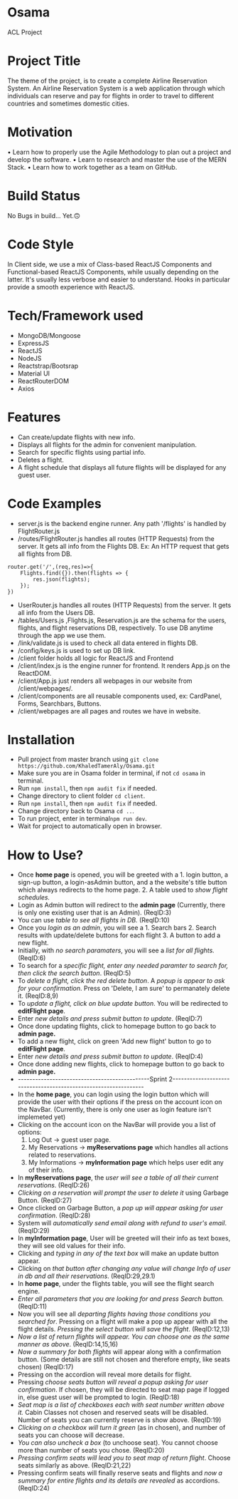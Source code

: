 # Osama
ACL Project

# Project Title
The theme of the project, is to create a complete Airline Reservation System. An Airline 
Reservation System is a web application through which individuals can reserve and pay 
for flights in order to travel to different countries and sometimes domestic cities.

# Motivation
• Learn how to properly use the Agile Methodology to plan out a project and develop 
the software.
• Learn to research and master the use of the MERN Stack.
• Learn how to work together as a team on GitHub.

# Build Status
No Bugs in build... Yet.:upside_down_face:

# Code Style
In Client side, we use a mix of Class-based ReactJS Components and Functional-based ReactJS Components, while usually depending on the latter. It's usually less verbose and easier to understand. Hooks in particular provide a smooth experience with ReactJS.

# Tech/Framework used
- MongoDB/Mongoose
- ExpressJS
- ReactJS
- NodeJS
- Reactstrap/Bootsrap
- Material UI
- ReactRouterDOM
- Axios

# Features
- Can create/update flights with new info.
- Displays all flights for the admin for convenient manipulation.
- Search for specific flights using partial info.
- Deletes a flight.
- A flight schedule that displays all future flights will be displayed for any guest user.

# Code Examples
- server.js is the backend engine runner. Any path '/flights' is handled by FlightRouter.js
- /routes/FlightRouter.js handles all routes (HTTP Requests) from the server. It gets all info from the Flights DB.
Ex: An HTTP request that gets all flights from DB.
```
router.get('/',(req,res)=>{
    Flights.find({}).then(flights => {
        res.json(flights);
    });   
})
```
- UserRouter.js handles all routes (HTTP Requests) from the server. It gets all info from the Users DB.
- /tables/Users.js ,Flights.js, Reservation.js are the schema for the users, flights, and flight reservations DB, respectively. To use DB anytime through the app we use them.
- /link/validate.js is used to check all data entered in flights DB.
- /config/keys.js is used to set up DB link.
- /client folder holds all logic for ReactJS and Frontend
- /client/index.js is the engine runner for frontend. It renders App.js on the ReactDOM.
- /client/App.js just renders all webpages in our website from /client/webpages/.
- /client/components are all reusable components used, ex: CardPanel, Forms, Searchbars, Buttons.
- /client/webpages are all pages and routes we have in website.

# Installation
- Pull project from master branch using `git clone https://github.com/KhaledTamerAly/Osama.git`
- Make sure you are in Osama folder in terminal, if not `cd osama` in terminal.
- Run `npm install`, then `npm audit fix` if needed.
- Change directory to client folder `cd client`.
- Run `npm install`, then `npm audit fix` if needed.
- Change directory back to Osama `cd ..`.
- To run project, enter in terminal`npm run dev`.
- Wait for project to automatically open in browser.

# How to Use?
- Once **home page** is opened, you will be greeted with a 1. login button, a sign-up button, a login-asAdmin button, and a the website's title button which always redirects to the home page. 2. A table used to *show flight schedules.*
- Login as Admin button will redirect to the **admin page** (Currently, there is only one existing user that is an Admin). (ReqID:3)
- You can use *table to see all flights in DB.* (ReqID:10)
- Once you *login as an admin*, you will see a 1. Search bars 2. Search results with update/delete buttons for each flight 3. A button to add a new flight.
- Initially, with *no search paramaters*, you will see a *list for all flights.* (ReqID:6)
- To search for a *specific flight, enter any needed paramter to search for, then click the search button*. (ReqID:5)
- To *delete a flight, click the red delete button*. A *popup is appear to ask for your confirmation*. Press on 'Delete, I am sure' to permanately delete it. (ReqID:8,9)
- To *update a flight, click on blue update button*. You will be redirected to **editFlight page**.
- Enter *new details and press submit button to update*. (ReqID:7)
- Once done updating flights, click to homepage button to go back to **admin page.**
- To add a new flight, click on green 'Add new flight' button to go to **editFlight page**.
- Enter *new details and press submit button to update*. (ReqID:4)
- Once done adding new flights, click to homepage button to go back to **admin page.**
- ----------------------------------------------Sprint 2----------------------------------------------------------------
- In the **home page**, you can login using the login button which will provide the user with their options if the press on the account icon on the NavBar. (Currently, there is only one user as login feature isn't implemeted yet)
- Clicking on the account icon on the NavBar will provide you a list of options:
    1. Log Out -> guest user page.
    2. My Reservations -> **myReservations page** which handles all actions related to reservations.
    3. My Informations -> **myInformation page** which helps user edit any of their info.
- In **myReservations page**, the *user will see a table of all their current reservations*. (ReqID:26)
- *Clicking on a reservation will prompt the user to delete it* using Garbage Button. (ReqID:27)
- Once clicked on Garbage Button, a *pop up will appear asking for user confirmation*. (ReqID:28)
- System will *automatically send email along with refund to user's email*. (ReqID:29)
- In **myInformation page**, User will be greeted will their info as text boxes, they will see old values for their info.
- Clicking and *typing in any of the text box* will make an update button appear.
- Clicking on *that button after changing any value will change Info of user in db and all their reservations*. (ReqID:29,29.1)
- In **home page**, under the flights table, you will see the flight search engine.
- *Enter all parameters that you are looking for and press Search button.* (ReqID:11)
- Now you will see all *departing flights having those conditions you searched for*. Pressing on a flight will make a pop up appear with all the flight details. *Pressing the select button will save the flight*. (ReqID:12,13)
- *Now a list of return flights will appear. You can choose one as the same manner as above*. (ReqID:14,15,16)
- *Now a summary for both flights* will appear along with a confirmation button. (Some details are still not chosen and therefore empty, like seats chosen) (ReqID:17)
- Pressing on the accordion will reveal more details for flight.
- Pressing *choose seats button will reveal a popup asking for user confirmation*. If chosen, they will be directed to seat map page if logged in, else guest user will be prompted to login. (ReqID:18)
- *Seat map is a list of checkboxes each with seat number written above it.* Cabin Classes not chosen and reserved seats will be disabled. Number of seats you can currently reserve is show above. (ReqID:19)
- *Clicking on a checkbox will turn it green* (as in chosen), and number of seats you can choose will decrease.
- *You can also uncheck a box* (to unchoose seat). You cannot choose more than number of seats you chose. (ReqID:20)
- *Pressing confirm seats will lead you to seat map of return flight*. Choose seats similarly as above. (ReqID:21,22)
- Pressing confirm seats will finally reserve seats and flights and *now a summary for entire flights and its details are revealed* as accordions. (ReqID:24)
